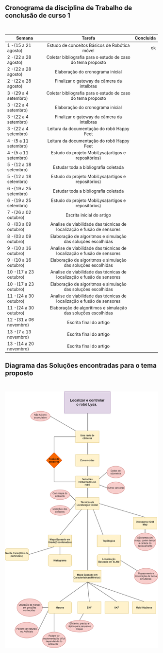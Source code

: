 
## Cronograma da disciplina de Trabalho de conclusão de curso 1
<br />

| Semana                 | Tarefa                                                     | Concluida|
| -------------          |:-------------:                                             |   -----: |
| 1 -(15 a 21 agosto)    | Estudo de conceitos Básicos de Robótica móvel              | ok       |
| 2 -(22 a 28 agosto)    | Coletar bibliografia para o estudo de caso do tema proposto|          |
| 2 -(22 a 28 agosto)    | Elaboração do cronograma inicial                           |          |
| 2 -(22 a 28 agosto)    | Finalizar o gateway da câmera da intelbras                 |          |
| 3 -(29 a 4 setembro)   | Coletar bibliografia para o estudo de caso do tema proposto|          |
| 3 -(22 a 4 setembro)   | Elaboração do cronograma inicial                           |          |
| 3 -(22 a 4 setembro)   | Finalizar o gateway da câmera da intelbras                 |          |
| 3 -(22 a 4 setembro)   | Leitura da documentação do robô Happy Feet                 |          | 
| 4 -(5 a 11 setembro)   | Leitura da documentação do robô Happy Feet                 |          |
| 4 -(5 a 11 setembro)   | Estudo do projeto MobiLysa(artigos e repositórios)         |          |
| 5 -(12 a 18 setembro)  | Estudar toda a bibliografia coletada                       |          |
| 5 -(12 a 18 setembro)  | Estudo do projeto MobiLysa(artigos e repositórios)         |          |
| 6 -(19 a 25 setembro)  | Estudar toda a bibliografia coletada                       |          |
| 6 -(19 a 25 setembro)  | Estudo do projeto MobiLysa(artigos e repositórios)         |          |
| 7 -(26 a 02 outubro)   | Escrita inicial do artigo                                  |          |
| 8 -(03 a 09 outubro)   | Analise de viabilidade das técnicas de localização e fusão de sensores      |          |
| 8 -(03 a 09 outubro)   | Elaboração de algoritmos  e simulação das soluções escolhidas               |          |
| 9 -(10 a 16 outubro)   | Analise de viabilidade das técnicas de localização e fusão de sensores      |          |
| 9 -(10 a 16 outubro)   | Elaboração de algoritmos  e simulação das soluções escolhidas               |          |
|10 -(17 a 23 outubro)   | Analise de viabilidade das técnicas de localização e fusão de sensores      |          |
|10 -(17 a 23 outubro)   | Elaboração de algoritmos  e simulação das soluções escolhidas               |          |
|11 -(24 a 30 outubro)   | Analise de viabilidade das técnicas de localização e fusão de sensores      |          |
|11 -(24 a 30 outubro)   | Elaboração de algoritimos e simulação das soluções escolhidas               |          |
|12 -(31 a 06 novembro)  | Escrita final do artigo                                                     |          |
|13 -(7 a 13 novembro)   | Escrita final do artigo                                                     |          |
|13 -(14 a 20 novembro)  | Escrita final do artigo                                                     |          |



## Diagrama das Soluções encontradas para o tema proposto
<br />

![](https://github.com/matheusdutra0207/TCC/blob/main/Imagens/Diagram.png)
